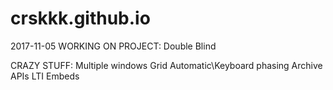 # crskkk.github.io

2017-11-05
WORKING ON PROJECT: Double Blind


CRAZY STUFF:
Multiple windows
Grid
Automatic\Keyboard phasing
Archive
APIs LTI Embeds